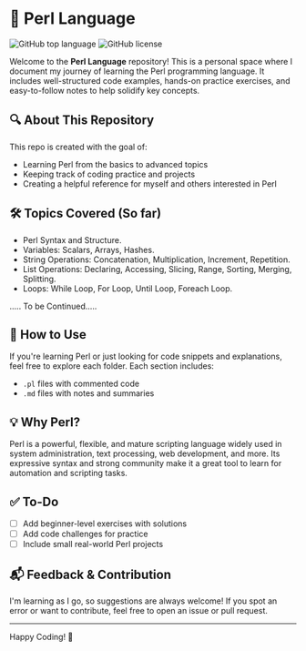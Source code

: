 # 📘 Perl Language

![GitHub top language](https://img.shields.io/github/languages/top/ganeshsrinivasan18/Perl-Language)
![GitHub license](https://img.shields.io/github/license/ganeshsrinivasan18/Perl-Language)

Welcome to the **Perl Language** repository! This is a personal space where I document my journey of learning the Perl programming language. It includes well-structured code examples, hands-on practice exercises, and easy-to-follow notes to help solidify key concepts.

## 🔍 About This Repository

This repo is created with the goal of:
- Learning Perl from the basics to advanced topics
- Keeping track of coding practice and projects
- Creating a helpful reference for myself and others interested in Perl


## 🛠 Topics Covered (So far)

- Perl Syntax and Structure.
- Variables: Scalars, Arrays, Hashes.
- String Operations: Concatenation, Multiplication, Increment, Repetition.
- List Operations: Declaring, Accessing, Slicing, Range, Sorting, Merging, Splitting.
- Loops: While Loop, For Loop, Until Loop, Foreach Loop.

..... To be Continued.....

## 🚀 How to Use

If you're learning Perl or just looking for code snippets and explanations, feel free to explore each folder. Each section includes:
- `.pl` files with commented code
- `.md` files with notes and summaries

## 💡 Why Perl?

Perl is a powerful, flexible, and mature scripting language widely used in system administration, text processing, web development, and more. Its expressive syntax and strong community make it a great tool to learn for automation and scripting tasks.

## ✅ To-Do

- [ ] Add beginner-level exercises with solutions
- [ ] Add code challenges for practice
- [ ] Include small real-world Perl projects

## 📬 Feedback & Contribution

I'm learning as I go, so suggestions are always welcome! If you spot an error or want to contribute, feel free to open an issue or pull request.

---

Happy Coding! 🐪



